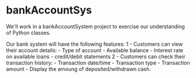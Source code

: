# bankAccountSys
We'll work in a bankAccountSystem project to exercise our understanding of Python classes.

Our bank system will have the following features:
  1 - Customers can view their account details:
      - Type of account
      - Available balance
      - Interest rate on available loans
      - credit/debit statements
  2 - Customers can check their transaction history:
      - Transaction date/time
      - Transaction type
      - Transaction amount
      - Display the amoung of deposited/withdrawn cash.
